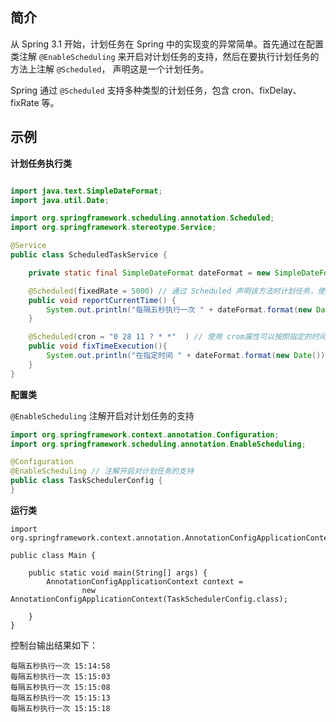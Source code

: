 
## 简介
从 Spring 3.1 开始，计划任务在 Spring 中的实现变的异常简单。首先通过在配置类注解 `@EnableScheduling` 来开启对计划任务的支持，然后在要执行计划任务的方法上注解 `@Scheduled`， 声明这是一个计划任务。

Spring 通过 `@Scheduled` 支持多种类型的计划任务，包含 cron、fixDelay、fixRate 等。

## 示例

**计划任务执行类**

```java

import java.text.SimpleDateFormat;
import java.util.Date;

import org.springframework.scheduling.annotation.Scheduled;
import org.springframework.stereotype.Service;

@Service
public class ScheduledTaskService {

    private static final SimpleDateFormat dateFormat = new SimpleDateFormat("HH:mm:ss");

    @Scheduled(fixedRate = 5000) // 通过 Scheduled 声明该方法时计划任务，使用 fixedRate 属性每隔固定时间执行
    public void reportCurrentTime() {
        System.out.println("每隔五秒执行一次 " + dateFormat.format(new Date()));
    }

    @Scheduled(cron = "0 28 11 ? * *"  ) // 使用 crom属性可以按照指定的时间执行，例子上面是 每天的 11点28分执行
    public void fixTimeExecution(){
        System.out.println("在指定时间 " + dateFormat.format(new Date())+"执行");
    }
}

```

**配置类**

`@EnableScheduling` 注解开启对计划任务的支持

```java
import org.springframework.context.annotation.Configuration;
import org.springframework.scheduling.annotation.EnableScheduling;

@Configuration
@EnableScheduling // 注解开启对计划任务的支持
public class TaskSchedulerConfig {
}
```


**运行类**

```
import org.springframework.context.annotation.AnnotationConfigApplicationContext;

public class Main {

    public static void main(String[] args) {
        AnnotationConfigApplicationContext context =
                new AnnotationConfigApplicationContext(TaskSchedulerConfig.class);

    }
}
```

控制台输出结果如下：

```
每隔五秒执行一次 15:14:58
每隔五秒执行一次 15:15:03
每隔五秒执行一次 15:15:08
每隔五秒执行一次 15:15:13
每隔五秒执行一次 15:15:18
```

